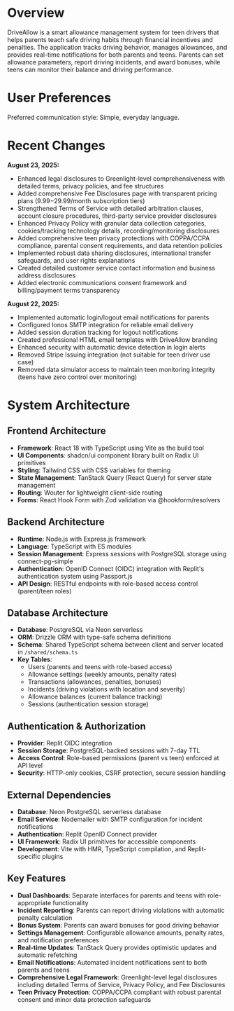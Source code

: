 # Overview

DriveAllow is a smart allowance management system for teen drivers that helps parents teach safe driving habits through financial incentives and penalties. The application tracks driving behavior, manages allowances, and provides real-time notifications for both parents and teens. Parents can set allowance parameters, report driving incidents, and award bonuses, while teens can monitor their balance and driving performance.

# User Preferences

Preferred communication style: Simple, everyday language.

# Recent Changes

**August 23, 2025:**
- Enhanced legal disclosures to Greenlight-level comprehensiveness with detailed terms, privacy policies, and fee structures
- Added comprehensive Fee Disclosures page with transparent pricing plans ($9.99-$29.99/month subscription tiers)
- Strengthened Terms of Service with detailed arbitration clauses, account closure procedures, third-party service provider disclosures
- Enhanced Privacy Policy with granular data collection categories, cookies/tracking technology details, recording/monitoring disclosures
- Added comprehensive teen privacy protections with COPPA/CCPA compliance, parental consent requirements, and data retention policies
- Implemented robust data sharing disclosures, international transfer safeguards, and user rights explanations
- Created detailed customer service contact information and business address disclosures
- Added electronic communications consent framework and billing/payment terms transparency

**August 22, 2025:**
- Implemented automatic login/logout email notifications for parents
- Configured Ionos SMTP integration for reliable email delivery
- Added session duration tracking for logout notifications
- Created professional HTML email templates with DriveAllow branding
- Enhanced security with automatic device detection in login alerts
- Removed Stripe Issuing integration (not suitable for teen driver use case)
- Removed data simulator access to maintain teen monitoring integrity (teens have zero control over monitoring)

# System Architecture

## Frontend Architecture
- **Framework**: React 18 with TypeScript using Vite as the build tool
- **UI Components**: shadcn/ui component library built on Radix UI primitives
- **Styling**: Tailwind CSS with CSS variables for theming
- **State Management**: TanStack Query (React Query) for server state management
- **Routing**: Wouter for lightweight client-side routing
- **Forms**: React Hook Form with Zod validation via @hookform/resolvers

## Backend Architecture
- **Runtime**: Node.js with Express.js framework
- **Language**: TypeScript with ES modules
- **Session Management**: Express sessions with PostgreSQL storage using connect-pg-simple
- **Authentication**: OpenID Connect (OIDC) integration with Replit's authentication system using Passport.js
- **API Design**: RESTful endpoints with role-based access control (parent/teen roles)

## Database Architecture
- **Database**: PostgreSQL via Neon serverless
- **ORM**: Drizzle ORM with type-safe schema definitions
- **Schema**: Shared TypeScript schema between client and server located in `/shared/schema.ts`
- **Key Tables**:
  - Users (parents and teens with role-based access)
  - Allowance settings (weekly amounts, penalty rates)
  - Transactions (allowances, penalties, bonuses)
  - Incidents (driving violations with location and severity)
  - Allowance balances (current balance tracking)
  - Sessions (authentication session storage)

## Authentication & Authorization
- **Provider**: Replit OIDC integration
- **Session Storage**: PostgreSQL-backed sessions with 7-day TTL
- **Access Control**: Role-based permissions (parent vs teen) enforced at API level
- **Security**: HTTP-only cookies, CSRF protection, secure session handling

## External Dependencies
- **Database**: Neon PostgreSQL serverless database
- **Email Service**: Nodemailer with SMTP configuration for incident notifications
- **Authentication**: Replit OpenID Connect provider
- **UI Framework**: Radix UI primitives for accessible components
- **Development**: Vite with HMR, TypeScript compilation, and Replit-specific plugins

## Key Features
- **Dual Dashboards**: Separate interfaces for parents and teens with role-appropriate functionality
- **Incident Reporting**: Parents can report driving violations with automatic penalty calculation
- **Bonus System**: Parents can award bonuses for good driving behavior
- **Settings Management**: Configurable allowance amounts, penalty rates, and notification preferences
- **Real-time Updates**: TanStack Query provides optimistic updates and automatic refetching
- **Email Notifications**: Automated incident notifications sent to both parents and teens
- **Comprehensive Legal Framework**: Greenlight-level legal disclosures including detailed Terms of Service, Privacy Policy, and Fee Disclosures
- **Teen Privacy Protection**: COPPA/CCPA compliant with robust parental consent and minor data protection safeguards